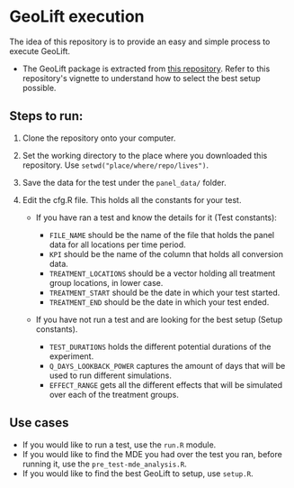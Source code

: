 # GeoLift execution

The idea of this repository is to provide an easy and simple process to execute GeoLift.

- The GeoLift package is extracted from [this repository](https://github.com/ArturoEsquerra/GeoLift).  Refer to this repository's vignette to understand how to select the best setup possible.

## Steps to run:
1. Clone the repository onto your computer.

2. Set the working directory to the place where you downloaded this repository. Use `setwd("place/where/repo/lives")`.

3. Save the data for the test under the `panel_data/` folder.

4. Edit the cfg.R file.
This holds all the constants for your test.

    - If you have ran a test and know the details for it (Test constants):
      - `FILE_NAME` should be the name of the file that holds the panel data for all locations per time period.
      - `KPI` should be the name of the column that holds all conversion data.
      - `TREATMENT_LOCATIONS` should be a vector holding all treatment group locations, in lower case.
      - `TREATMENT_START` should be the date in which your test started.
      - `TREATMENT_END` should be the date in which your test ended.
  
    - If you have not run a test and are looking for the best setup (Setup constants).
      - `TEST_DURATIONS` holds the different potential durations of the experiment.
      - `Q_DAYS_LOOKBACK_POWER` captures the amount of days that will be used to run different simulations.
      - `EFFECT_RANGE` gets all the different effects that will be simulated over each of the treatment groups.

## Use cases

- If you would like to run a test, use the `run.R` module.
- If you would like to find the MDE you had over the test you ran, before running it, use the `pre_test-mde_analysis.R`.
- If you would like to find the best GeoLift to setup, use `setup.R`.

